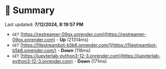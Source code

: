 # 📖 Summary
Last updated: **7/12/2024, 8:19:57 PM**

- `GET` [https://restreamer-09gx.onrender.com](https://restreamer-09gx.onrender.com) - **Up** (21314ms)
- `GET` [https://filestreambot-b5k6.onrender.com/](https://filestreambot-b5k6.onrender.com/) - **Down** (118ms)
- `GET` [https://jupyterlab-python3-12-3.onrender.com](https://jupyterlab-python3-12-3.onrender.com) - **Down** (171ms)
